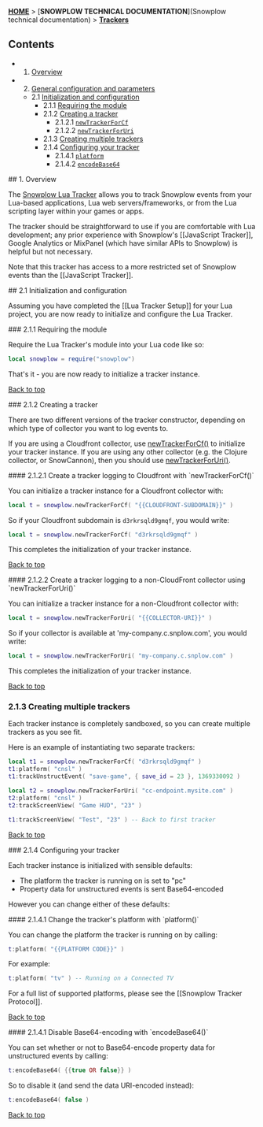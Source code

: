 <a name="top" />

[**HOME**](Home) > [**SNOWPLOW TECHNICAL DOCUMENTATION**](Snowplow technical documentation) > [**Trackers**](trackers)

## Contents

- 1. [Overview](#overview)  

- 2. [General configuration and parameters](#general)
  - 2.1 [Initialization and configuration](#init-and-config)  
    - 2.1.1 [Requiring the module](#requiring)
    - 2.1.2 [Creating a tracker](#create-tracker)  
      - 2.1.2.1 [`newTrackerForCf`](#create-cf)  
      - 2.1.2.2 [`newTrackerForUri`](#create-uri)
    - 2.1.3 [Creating multiple trackers](#multi-tracker)
    - 2.1.4 [Configuring your tracker](#configure-tracker)
      - 2.1.4.1 [`platform`](#platform)
      - 2.1.4.2 [`encodeBase64`](#encode-base64)

<a name="overview" />
## 1. Overview

The [Snowplow Lua Tracker](https://github.com/snowplow/snowplow-lua-tracker) allows you to track Snowplow events from your Lua-based applications, Lua web servers/frameworks, or from the Lua scripting layer within your games or apps.

The tracker should be straightforward to use if you are comfortable with Lua development; any prior experience with Snowplow's [[JavaScript Tracker]], Google Analytics or MixPanel (which have similar APIs to Snowplow) is helpful but not necessary.

Note that this tracker has access to a more restricted set of Snowplow events than the [[JavaScript Tracker]].

<a name="init-and-config" />
## 2.1 Initialization and configuration

Assuming you have completed the [[Lua Tracker Setup]] for your Lua project, you are now ready to initialize and configure the Lua Tracker.

<a name="requiring" />
### 2.1.1 Requiring the module

Require the Lua Tracker's module into your Lua code like so:

```lua
local snowplow = require("snowplow")
```

That's it - you are now ready to initialize a tracker instance. 

[Back to top](#top)

<a name="create-tracker" />
### 2.1.2 Creating a tracker

There are two different versions of the tracker constructor, depending on which type of collector you want to log events to.

If you are using a Cloudfront collector, use [newTrackerForCf()](#create-cf) to initialize your tracker instance. If you are using any other collector (e.g. the Clojure collector, or SnowCannon), then you should use [newTrackerForUri()](#create-uri).

<a name="create-cf" />
#### 2.1.2.1 Create a tracker logging to Cloudfront with `newTrackerForCf()`

You can initialize a tracker instance for a Cloudfront collector with:

```lua
local t = snowplow.newTrackerForCf( "{{CLOUDFRONT-SUBDOMAIN}}" )
```

So if your Cloudfront subdomain is `d3rkrsqld9gmqf`, you would write:

```lua
local t = snowplow.newTrackerForCf( "d3rkrsqld9gmqf" )
```

This completes the initialization of your tracker instance.

[Back to top](#top)

<a name="create-uri" />
#### 2.1.2.2 Create a tracker logging to a non-CloudFront collector using `newTrackerForUri()`

You can initialize a tracker instance for a non-Cloudfront collector with:

```lua
local t = snowplow.newTrackerForUri( "{{COLLECTOR-URI}}" )
```

So if your collector is available at 'my-company.c.snplow.com', you would write:

```lua
local t = snowplow.newTrackerForUri( "my-company.c.snplow.com" )
```

This completes the initialization of your tracker instance.

[Back to top](#top)

### 2.1.3 Creating multiple trackers

Each tracker instance is completely sandboxed, so you can create multiple trackers as you see fit.

Here is an example of instantiating two separate trackers:

```lua
local t1 = snowplow.newTrackerForCf( "d3rkrsqld9gmqf" )
t1:platform( "cnsl" )
t1:trackUnstructEvent( "save-game", { save_id = 23 }, 1369330092 )

local t2 = snowplow.newTrackerForUri( "cc-endpoint.mysite.com" )
t2:platform( "cnsl" )
t2:trackScreenView( "Game HUD", "23" )

t1:trackScreenView( "Test", "23" ) -- Back to first tracker 
```

[Back to top](#top)

<a name="configure-tracker" />
### 2.1.4 Configuring your tracker

Each tracker instance is initialized with sensible defaults:

* The platform the tracker is running on is set to "pc"
* Property data for unstructured events is sent Base64-encoded

However you can change either of these defaults:

<a name="platform" />
#### 2.1.4.1 Change the tracker's platform with `platform()`

You can change the platform the tracker is running on by calling:

```lua
t:platform( "{{PLATFORM CODE}}" )
```

For example:

```lua
t:platform( "tv" ) -- Running on a Connected TV
```

For a full list of supported platforms, please see the [[Snowplow Tracker Protocol]].

[Back to top](#top)

<a name="encode-base64" />
#### 2.1.4.1 Disable Base64-encoding with `encodeBase64()`

You can set whether or not to Base64-encode property data for unstructured events by calling:

```lua
t:encodeBase64( {{true OR false}} )
```

So to disable it (and send the data URI-encoded instead):

```lua
t:encodeBase64( false )
```

[Back to top](#top)